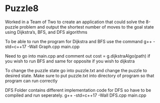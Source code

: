 # Puzzle8

Worked in a Team of Two to create an application that could solve the 8-puzzle problem and output the shortest number of moves to the goal state using Dijkstra’s, BFS, and DFS algorithms

To be able to run the program for Dijkstra and BFS use the command 
g++ -std=c++17 -Wall Graph.cpp  main.cpp

Need to go into main.cpp and comment out cost = g.dijkstraAlgo(path) if you wish to run BFS and same for opposite if you wish to dijkstra

To change the puzzle state go into puzzle.txt and change the puzzle to desired state. Make sure to put puzzle.txt into directory of program so that program can run correctly

DFS Folder contains different implementation code for DFS so have to be compiled and run seperately.
g++ -std=c++17 -Wall DFS.cpp  main.cpp

